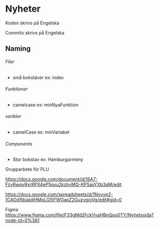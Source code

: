 # Nyheter

Koden skrivs på Engelska

Commits skrivs på Engelska

## Naming
 ###### Filer
 - små bokstäver ex: index
 
 ###### Funktioner
 - camelcase     ex: minNyaFunktion
 
 ###### varibler
 - camelCase ex: minVariabel
 
 ###### Components
 - Stor bokstav  ex: Hamburgarmeny
 

Grupparbete för PLU 

https://docs.google.com/document/d/16A7-FzyRwqyRxrRPX4eP5pxu2kzbyMQ-KPSasYXb3aM/edit

https://docs.google.com/spreadsheets/d/1Nvvvp2-1CAOd1tbiaIdjHMpLGl5FWOapZ2GuzvgjoVg/edit#gid=0

Figma
https://www.figma.com/file/F33gMd2FckVyaHBnQpo0TY/Nyhetssida?node-id=0%3A1
